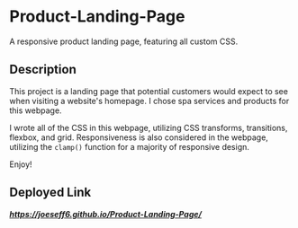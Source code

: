 # Product-Landing-Page
A responsive product landing page, featuring all custom CSS.

## Description
This project is a landing page that potential customers would expect to see when visiting a website's homepage. I chose spa services and products for this webpage. 

I wrote all of the CSS in this webpage, utilizing CSS transforms, transitions, flexbox, and grid. Responsiveness is also considered in the webpage, utilizing the `clamp()` function for a majority of responsive design.

Enjoy!

## Deployed Link

**_https://joeseff6.github.io/Product-Landing-Page/_**
